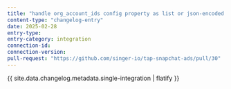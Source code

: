 ```yaml
---
title: "handle org_account_ids config property as list or json-encoded string"
content-type: "changelog-entry"
date: 2025-02-28
entry-type: 
entry-category: integration
connection-id: 
connection-version: 
pull-request: "https://github.com/singer-io/tap-snapchat-ads/pull/30"
---
```

{{ site.data.changelog.metadata.single-integration | flatify }}